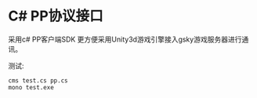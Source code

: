 # C# PP协议接口

采用c# PP客户端SDK 更方便采用Unity3d游戏引擎接入gsky游戏服务器进行通讯。

测试:

```
cms test.cs pp.cs
mono test.exe
```

